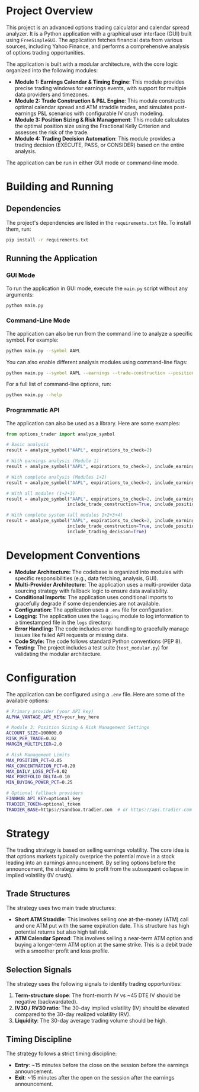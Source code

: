 # Project Overview

This project is an advanced options trading calculator and calendar spread analyzer. It is a Python application with a graphical user interface (GUI) built using `FreeSimpleGUI`. The application fetches financial data from various sources, including Yahoo Finance, and performs a comprehensive analysis of options trading opportunities.

The application is built with a modular architecture, with the core logic organized into the following modules:

*   **Module 1: Earnings Calendar & Timing Engine**: This module provides precise trading windows for earnings events, with support for multiple data providers and timezones.
*   **Module 2: Trade Construction & P&L Engine**: This module constructs optimal calendar spread and ATM straddle trades, and simulates post-earnings P&L scenarios with configurable IV crush modeling.
*   **Module 3: Position Sizing & Risk Management**: This module calculates the optimal position size using the Fractional Kelly Criterion and assesses the risk of the trade.
*   **Module 4: Trading Decision Automation**: This module provides a trading decision (EXECUTE, PASS, or CONSIDER) based on the entire analysis.

The application can be run in either GUI mode or command-line mode.

# Building and Running

## Dependencies

The project's dependencies are listed in the `requirements.txt` file. To install them, run:

```bash
pip install -r requirements.txt
```

## Running the Application

### GUI Mode

To run the application in GUI mode, execute the `main.py` script without any arguments:

```bash
python main.py
```

### Command-Line Mode

The application can also be run from the command line to analyze a specific symbol. For example:

```bash
python main.py --symbol AAPL
```

You can also enable different analysis modules using command-line flags:

```bash
python main.py --symbol AAPL --earnings --trade-construction --position-sizing --trading-decision
```

For a full list of command-line options, run:

```bash
python main.py --help
```

### Programmatic API

The application can also be used as a library. Here are some examples:

```python
from options_trader import analyze_symbol

# Basic analysis
result = analyze_symbol("AAPL", expirations_to_check=2)

# With earnings analysis (Module 1)
result = analyze_symbol("AAPL", expirations_to_check=2, include_earnings=True)

# With complete analysis (Modules 1+2)
result = analyze_symbol("AAPL", expirations_to_check=2, include_earnings=True, include_trade_construction=True)

# With all modules (1+2+3)
result = analyze_symbol("AAPL", expirations_to_check=2, include_earnings=True,
                       include_trade_construction=True, include_position_sizing=True)

# With complete system (all modules 1+2+3+4)
result = analyze_symbol("AAPL", expirations_to_check=2, include_earnings=True,
                       include_trade_construction=True, include_position_sizing=True,
                       include_trading_decision=True)
```

# Development Conventions

*   **Modular Architecture:** The codebase is organized into modules with specific responsibilities (e.g., data fetching, analysis, GUI).
*   **Multi-Provider Architecture**: The application uses a multi-provider data sourcing strategy with fallback logic to ensure data availability.
*   **Conditional Imports**: The application uses conditional imports to gracefully degrade if some dependencies are not available.
*   **Configuration:** The application uses a `.env` file for configuration.
*   **Logging:** The application uses the `logging` module to log information to a timestamped file in the `logs` directory.
*   **Error Handling:** The code includes error handling to gracefully manage issues like failed API requests or missing data.
*   **Code Style:** The code follows standard Python conventions (PEP 8).
*   **Testing**: The project includes a test suite (`test_modular.py`) for validating the modular architecture.

# Configuration

The application can be configured using a `.env` file. Here are some of the available options:

```bash
# Primary provider (your API key)
ALPHA_VANTAGE_API_KEY=your_key_here

# Module 3: Position Sizing & Risk Management Settings
ACCOUNT_SIZE=100000.0
RISK_PER_TRADE=0.02
MARGIN_MULTIPLIER=2.0

# Risk Management Limits
MAX_POSITION_PCT=0.05
MAX_CONCENTRATION_PCT=0.20
MAX_DAILY_LOSS_PCT=0.02
MAX_PORTFOLIO_DELTA=0.10
MIN_BUYING_POWER_PCT=0.25

# Optional fallback providers
FINNHUB_API_KEY=optional_key
TRADIER_TOKEN=optional_token
TRADIER_BASE=https://sandbox.tradier.com  # or https://api.tradier.com
```

# Strategy

The trading strategy is based on selling earnings volatility. The core idea is that options markets typically overprice the potential move in a stock leading into an earnings announcement. By selling options before the announcement, the strategy aims to profit from the subsequent collapse in implied volatility (IV crush).

## Trade Structures

The strategy uses two main trade structures:

*   **Short ATM Straddle**: This involves selling one at-the-money (ATM) call and one ATM put with the same expiration date. This structure has high potential returns but also high tail risk.
*   **ATM Calendar Spread**: This involves selling a near-term ATM option and buying a longer-term ATM option at the same strike. This is a debit trade with a smoother profit and loss profile.

## Selection Signals

The strategy uses the following signals to identify trading opportunities:

1.  **Term-structure slope**: The front-month IV vs ~45 DTE IV should be negative (backwardated).
2.  **IV30 / RV30 ratio**: The 30-day implied volatility (IV) should be elevated compared to the 30-day realized volatility (RV).
3.  **Liquidity**: The 30-day average trading volume should be high.

## Timing Discipline

The strategy follows a strict timing discipline:

*   **Entry**: ~15 minutes before the close on the session before the earnings announcement.
*   **Exit**: ~15 minutes after the open on the session after the earnings announcement.